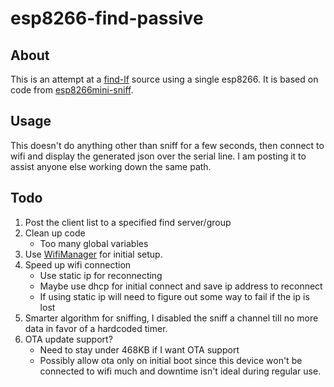 # esp8266-find-passive

## About
This is an attempt at a [find-lf](https://github.com/schollz/find-lf) source using a single esp8266.
It is based on code from [esp8266mini-sniff](https://github.com/rw950431/ESP8266mini-sniff).

## Usage
This doesn't do anything other than sniff for a few seconds, then connect to wifi and display the generated json over the serial line.
I am posting it to assist anyone else working down the same path.

## Todo
1. Post the client list to a specified find server/group
2. Clean up code
    * Too many global variables
3. Use [WifiManager](https://github.com/tzapu/WiFiManager) for initial setup.
4. Speed up wifi connection
    * Use static ip for reconnecting
    * Maybe use dhcp for initial connect and save ip address to reconnect
    * If using static ip will need to figure out some way to fail if the ip is lost
5. Smarter algorithm for sniffing, I disabled the sniff a channel till no more data in favor of a hardcoded timer.
6. OTA update support?
    * Need to stay under 468KB if I want OTA support
    * Possibly allow ota only on initial boot since this device won't be connected to wifi much and downtime isn't ideal during regular use.
